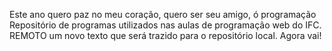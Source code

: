 Este ano quero paz no meu coração, quero ser seu amigo, ó programação
Repositório de programas utilizados nas aulas de programação web do IFC. REMOTO
um novo texto que será trazido para o repositório local.
Agora vai!
